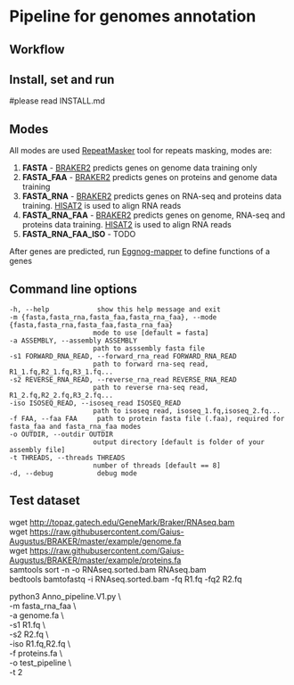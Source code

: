 # Pipeline for genomes annotation
## Workflow

## Install, set and run
#please read INSTALL.md

## Modes

All modes are used [RepeatMasker](http://www.repeatmasker.org/RepeatModeler/) tool for repeats masking, modes are:
1) **FASTA** - [BRAKER2](https://github.com/Gaius-Augustus/BRAKER) predicts genes on genome data training only
2) **FASTA_FAA** - [BRAKER2](https://github.com/Gaius-Augustus/BRAKER) predicts genes on proteins and genome data training 
3) **FASTA_RNA** - [BRAKER2](https://github.com/Gaius-Augustus/BRAKER) predicts genes on RNA-seq and proteins data training. [HISAT2](http://daehwankimlab.github.io/hisat2/) is used to align RNA reads
4) **FASTA_RNA_FAA** - [BRAKER2](https://github.com/Gaius-Augustus/BRAKER) predicts genes on genome, RNA-seq and proteins data training. [HISAT2](http://daehwankimlab.github.io/hisat2/)  is used to align RNA reads
5) **FASTA_RNA_FAA_ISO** - TODO

After genes are predicted, run [Eggnog-mapper](https://github.com/eggnogdb/eggnog-mapper) to define functions of a genes
## Command line options 

```
-h, --help            show this help message and exit
-m {fasta,fasta_rna,fasta_faa,fasta_rna_faa}, --mode {fasta,fasta_rna,fasta_faa,fasta_rna_faa}
                     mode to use [default = fasta]
-a ASSEMBLY, --assembly ASSEMBLY
                     path to asssembly fasta file
-s1 FORWARD_RNA_READ, --forward_rna_read FORWARD_RNA_READ
                     path to forward rna-seq read, R1_1.fq,R2_1.fq,R3_1.fq...
-s2 REVERSE_RNA_READ, --reverse_rna_read REVERSE_RNA_READ
                     path to reverse rna-seq read, R1_2.fq,R2_2.fq,R3_2.fq...
-iso ISOSEQ_READ, --isoseq_read ISOSEQ_READ
                     path to isoseq read, isoseq_1.fq,isoseq_2.fq...
-f FAA, --faa FAA     path to protein fasta file (.faa), required for fasta_faa and fasta_rna_faa modes
-o OUTDIR, --outdir OUTDIR
                     output directory [default is folder of your assembly file]
-t THREADS, --threads THREADS
                     number of threads [default == 8]
-d, --debug           debug mode
```

## Test dataset
wget http://topaz.gatech.edu/GeneMark/Braker/RNAseq.bam  
wget https://raw.githubusercontent.com/Gaius-Augustus/BRAKER/master/example/genome.fa   
wget https://raw.githubusercontent.com/Gaius-Augustus/BRAKER/master/example/proteins.fa  
samtools sort -n -o RNAseq.sorted.bam RNAseq.bam  
bedtools bamtofastq -i RNAseq.sorted.bam -fq R1.fq -fq2 R2.fq  


python3 Anno_pipeline.V1.py \  
-m fasta_rna_faa \  
    -a genome.fa \  
    -s1 R1.fq \  
    -s2 R2.fq \  
    -iso R1.fq,R2.fq \  
    -f proteins.fa \  
    -o test_pipeline \  
    -t 2 
